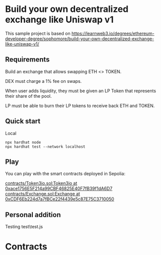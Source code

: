 # Build your own decentralized exchange like Uniswap v1

This sample project is based on [https://learnweb3.io/degrees/ethereum-developer-degree/sophomore/build-your-own-decentralized-exchange-like-uniswap-v1/ ](https://learnweb3.io/degrees/ethereum-developer-degree/sophomore/build-your-own-decentralized-exchange-like-uniswap-v1/)

## Requirements

Build an exchange that allows swapping ETH <> TOKEN.

DEX must charge a 1% fee on swaps.

When user adds liquidity, they must be given an LP Token that represents their share of the pool.

LP must be able to burn their LP tokens to receive back ETH and TOKEN.

## Quick start

Local
```
npx hardhat node
npx hardhat test --network localhost 
```

## Play
You can play with the smart contracts deployed in Sepolia:

[contracts/Token3io.sol:Token3io at 0xace1756E5F214a99CBF46825E40F7fB39f1dA6D7](https://sepolia.etherscan.io/address/0xace1756E5F214a99CBF46825E40F7fB39f1dA6D7)
[contracts/Exchange.sol:Exchange at 0xCDF6Eb224d7a7fBCe22f4439e5c87E75C3710050](https://sepolia.etherscan.io/address/0xCDF6Eb224d7a7fBCe22f4439e5c87E75C3710050)

## Personal addition

Testing test\test.js

# Contracts
